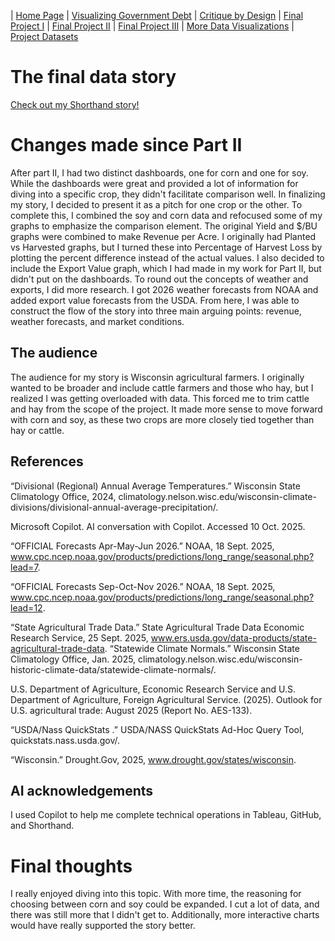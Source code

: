 | [Home Page](https://mcorliss7239.github.io/corliss-dataviz-portfolio/) | [Visualizing Government Debt](visualizing-government-debt) | [Critique by Design](critique-by-design) | [Final Project I](final-project-part-one) | [Final Project II](final-project-part-two) | [Final Project III](final-project-part-three) | [More Data Visualizations](More-Data-Visualizations) | [Project Datasets](Project-Data-Sets)

# The final data story
[Check out my Shorthand story!](https://carnegiemellon.shorthandstories.com/cornorsoy-copy/index.html)

# Changes made since Part II
After part II, I had two distinct dashboards, one for corn and one for soy. While the dashboards were great and provided a lot of information for diving into a specific crop, they didn't facilitate comparison well. In finalizing my story, I decided to present it as a pitch for one crop or the other. To complete this, I combined the soy and corn data and refocused some of my graphs to emphasize the comparison element. The original Yield and $/BU graphs were combined to make Revenue per Acre. I originally had Planted vs Harvested graphs, but I turned these into Percentage of Harvest Loss by plotting the percent difference instead of the actual values. I also decided to include the Export Value graph, which I had made in my work for Part II, but didn't put on the dashboards. To round out the concepts of weather and exports, I did more research. I got 2026 weather forecasts from NOAA and added export value forecasts from the USDA. From here, I was able to construct the flow of the story into three main arguing points: revenue, weather forecasts, and market conditions. 

## The audience
The audience for my story is Wisconsin agricultural farmers. I originally wanted to be broader and include cattle farmers and those who hay, but I realized I was getting overloaded with data. This forced me to trim cattle and hay from the scope of the project. It made more sense to move forward with corn and soy, as these two crops are more closely tied together than hay or cattle.

## References
“Divisional (Regional) Annual Average Temperatures.” Wisconsin State Climatology Office, 2024, climatology.nelson.wisc.edu/wisconsin-climate-divisions/divisional-annual-average-precipitation/.

Microsoft Copilot. AI conversation with Copilot. Accessed 10 Oct. 2025.

“OFFICIAL Forecasts Apr-May-Jun 2026.” NOAA, 18 Sept. 2025, www.cpc.ncep.noaa.gov/products/predictions/long_range/seasonal.php?lead=7. 

“OFFICIAL Forecasts Sep-Oct-Nov 2026.” NOAA, 18 Sept. 2025, www.cpc.ncep.noaa.gov/products/predictions/long_range/seasonal.php?lead=12. 

“State Agricultural Trade Data.” State Agricultural Trade Data Economic Research Service, 25 Sept. 2025, www.ers.usda.gov/data-products/state-agricultural-trade-data.
“Statewide Climate Normals.” Wisconsin State Climatology Office, Jan. 2025, climatology.nelson.wisc.edu/wisconsin-historic-climate-data/statewide-climate-normals/. 

U.S. Department of Agriculture, Economic Research Service and U.S. Department of Agriculture, Foreign Agricultural Service. (2025). Outlook for U.S. agricultural trade: August 2025 (Report No. AES-133).

“USDA/Nass QuickStats .” USDA/NASS QuickStats Ad-Hoc Query Tool, quickstats.nass.usda.gov/. 

“Wisconsin.” Drought.Gov, 2025, www.drought.gov/states/wisconsin.

## AI acknowledgements
I used Copilot to help me complete technical operations in Tableau, GitHub, and Shorthand. 

# Final thoughts
I really enjoyed diving into this topic. With more time, the reasoning for choosing between corn and soy could be expanded. I cut a lot of data, and there was still more that I didn't get to. Additionally, more interactive charts would have really supported the story better. 




